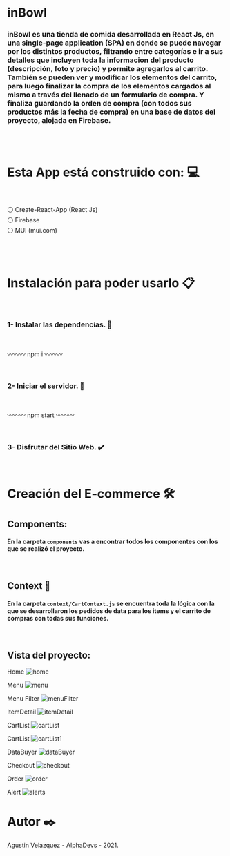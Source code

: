 # inBowl

### inBowl es una tienda de comida desarrollada en React Js, en una single-page application (SPA) en donde se puede navegar por los distintos productos, filtrando entre categorías e ir a sus detalles que incluyen toda la informacion del producto (descripción, foto y precio) y permite agregarlos al carrito. También se pueden ver y modificar los elementos del carrito, para luego finalizar la compra de los elementos cargados al mismo a través del llenado de un formulario de compra. Y finaliza guardando la orden de compra (con todos sus productos más la fecha de compra) en una base de datos del proyecto, alojada en Firebase.
<br><br>


# Esta App está construido con: 💻
<br>

⚪ Create-React-App (React Js)
<br>
⚪ Firebase
<br>
⚪ MUI (mui.com)

<br><br>

# Instalación para poder usarlo 📋
<br>

### 1- Instalar las dependencias. 🔧
<br>

〰️〰️〰️
npm i
〰️〰️〰️

<br>

### 2- Iniciar el servidor. 🚀
<br>


〰️〰️〰️
npm start
〰️〰️〰️

<br>

### 3- Disfrutar del Sitio Web. ✔️


<br>

# Creación del E-commerce 🛠️



## Components:

#### En la carpeta `components` vas a encontrar todos los componentes con los que se realizó el proyecto.


<br>

## Context 📄

#### En la carpeta `context/CartContext.js` se encuentra toda la lógica con la que se desarrollaron los pedidos de data para los items y el carrito de compras con todas sus funciones.

<br>

## Vista del proyecto:

Home
![home](https://github.com/agusvelaz/myTienda/blob/main/src/assets/img/imgApp/home.png?raw=true)

Menu
![menu](https://github.com/agusvelaz/myTienda/blob/main/src/assets/img/imgApp/menu.png?raw=true)

Menu Filter
![menuFilter](https://github.com/agusvelaz/myTienda/blob/main/src/assets/img/imgApp/menuFilter.png?raw=true)

ItemDetail
![itemDetail](https://github.com/agusvelaz/myTienda/blob/main/src/assets/img/imgApp/itemDetail.png?raw=true)

CartList
![cartList](https://github.com/agusvelaz/myTienda/blob/main/src/assets/img/imgApp/cartList.png?raw=true)

CartList
![cartList1](https://github.com/agusvelaz/myTienda/blob/main/src/assets/img/imgApp/cartList1.png?raw=true)

DataBuyer
![dataBuyer](https://github.com/agusvelaz/myTienda/blob/main/src/assets/img/imgApp/dataBuyer.png?raw=true)

Checkout
![checkout](https://github.com/agusvelaz/myTienda/blob/main/src/assets/img/imgApp/checkOut.png?raw=true)

Order
![order](https://github.com/agusvelaz/myTienda/blob/main/src/assets/img/imgApp/orderNumb.png?raw=true)

Alert
![alerts](https://github.com/agusvelaz/myTienda/blob/main/src/assets/img/imgApp/alerts.png?raw=true)


# Autor ✒️

Agustin Velazquez - AlphaDevs - 2021.
